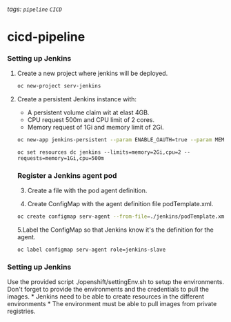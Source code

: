 ###### tags: `pipeline` `CICD`

# cicd-pipeline

### Setting up Jenkins

1. Create a new project where jenkins will be deployed.

    ``` bash
    oc new-project serv-jenkins
    ```

2. Create a persistent Jenkins instance with:

    * A persistent volume claim wit at elast 4GB.
    * CPU request 500m and CPU limit of 2 cores.
    * Memory request of 1Gi and memory limit of 2Gi.

    ``` bash
    oc new-app jenkins-persistent --param ENABLE_OAUTH=true --param MEMORY_LIMIT=2Gi --param VOLUME_CAPACITY=4Gi --param DISABLE_ADMINISTRATIVE_MONITORS=true --as-deployment-config=true
    ```

    ```
    oc set resources dc jenkins --limits=memory=2Gi,cpu=2 --requests=memory=1Gi,cpu=500m
    ```

    ### Register a Jenkins agent pod

    3. Create a file with the pod agent definition.
    
    4. Create ConfigMap with the agent definition file podTemplate.xml.
    ``` bash
    oc create configmap serv-agent --from-file=./jenkins/podTemplate.xml -n serv-jenkins
    ```

    5.Label the ConfigMap so that Jenkins know it's the definition for the agent.
    ```
    oc label configmap serv-agent role=jenkins-slave
    ```
### Setting up Jenkins

Use the provided script ./openshift/settingEnv.sh to setup the environments. Don't forget to provide the environments and the credentials to pull the images. 
    * Jenkins need to be able to create resources in the different environments
    * The environment must be able to pull images from private registries.

